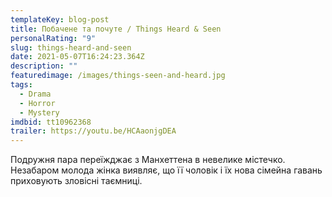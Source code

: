 ```yaml
---
templateKey: blog-post
title: Побачене та почуте / Things Heard & Seen
personalRating: "9"
slug: things-heard-and-seen
date: 2021-05-07T16:24:23.364Z
description: ""
featuredimage: /images/things-seen-and-heard.jpg
tags:
  - Drama
  - Horror
  - Mystery
imdbid: tt10962368
trailer: https://youtu.be/HCAaonjgDEA
---
```

Подружня пара переїжджає з Манхеттена в невелике містечко. Незабаром молода жінка виявляє, що її чоловік і їх нова сімейна гавань приховують зловісні таємниці.